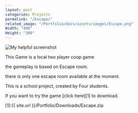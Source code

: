 ```yaml
---
layout: post
categories: Projects
permalink: "/Escape/"
related_image: "/Portfolio/docs/assets/images/Escape.png"
Width: "400"
Height: "300"
---
```

![My helpful screenshot](/Portfolio/docs/assets/images/Escape.png)

This Game is a local two player coop game

the gameplay is based on Escape room.

there is only one escape room available at the moment.



This is a school project, created by Four students.

If you want to try the game [click here][1] to download.

[1]:{{ site.url }}/Portfolio/Downloads/Escape.zip
